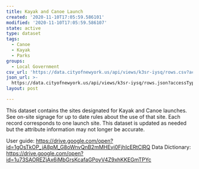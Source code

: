 ```yaml
---
title: Kayak and Canoe Launch
created: '2020-11-10T17:05:59.586101'
modified: '2020-11-10T17:05:59.586107'
state: active
type: dataset
tags:
  - Canoe
  - Kayak
  - Parks
groups:
  - Local Government
csv_url: 'https://data.cityofnewyork.us/api/views/k3sr-iysq/rows.csv?accessType=DOWNLOAD'
json_url: >-
  https://data.cityofnewyork.us/api/views/k3sr-iysq/rows.json?accessType=DOWNLOAD
layout: post

---
```

This dataset contains the sites designated for Kayak and Canoe launches. See on-site signage for up to date rules about the use of that site. Each record corresponds to one launch site. This dataset is updated as needed but the attribute information may not longer be accurate.

User guide:  https://drive.google.com/open?id=1gOsTkOP_jA8pM_G8oWnvQnB2mMHEvj0FjhIcERtClRQ
Data Dictionary: https://drive.google.com/open?id=1u73SAOREZjAx6iMbGrsKcafaGPoyV4Z9xhKKEGmTPYc
